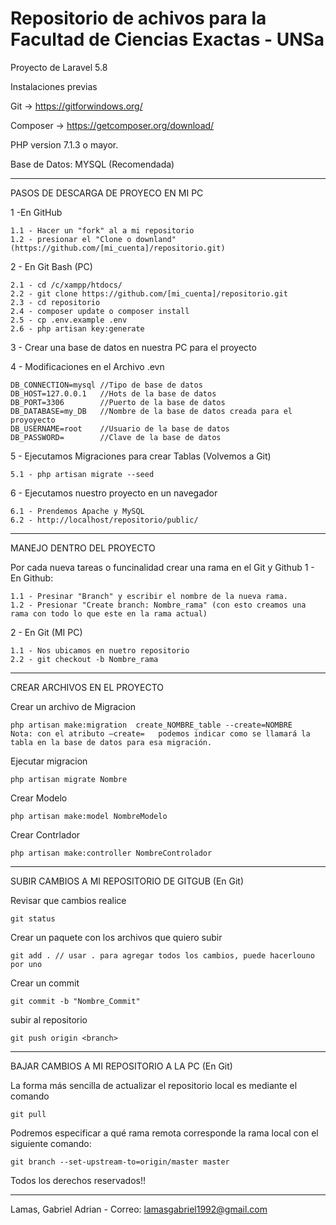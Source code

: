 # Repositorio de achivos para la Facultad de Ciencias Exactas - UNSa

Proyecto de Laravel 5.8

Instalaciones previas

Git -> https://gitforwindows.org/

Composer -> https://getcomposer.org/download/

PHP version 7.1.3 o mayor.

Base de Datos: MYSQL (Recomendada)
____________________________________________________________________________________________________________
PASOS DE DESCARGA DE PROYECO EN MI PC

1 -En GitHub
    
    1.1 - Hacer un "fork" al a mi repositorio
    1.2 - presionar el "Clone o downland" (https://github.com/[mi_cuenta]/repositorio.git)
    
2 - En Git Bash (PC)
    
    2.1 - cd /c/xampp/htdocs/
    2.2 - git clone https://github.com/[mi_cuenta]/repositorio.git
    2.3 - cd repositorio
    2.4 - composer update o composer install
    2.5 - cp .env.example .env
    2.6 - php artisan key:generate
    
3 - Crear una base de datos en nuestra PC para el proyecto

4 - Modificaciones en el Archivo .evn
    
    DB_CONNECTION=mysql //Tipo de base de datos
    DB_HOST=127.0.0.1   //Hots de la base de datos
    DB_PORT=3306        //Puerto de la base de datos
    DB_DATABASE=my_DB   //Nombre de la base de datos creada para el proyoyecto
    DB_USERNAME=root    //Usuario de la base de datos
    DB_PASSWORD=        //Clave de la base de datos
    
5 - Ejecutamos Migraciones para crear Tablas (Volvemos a Git)
    
    5.1 - php artisan migrate --seed
    
6 - Ejecutamos nuestro proyecto en un navegador 
    
    6.1 - Prendemos Apache y MySQL
    6.2 - http://localhost/repositorio/public/

____________________________________________________________________________________________________________
MANEJO DENTRO DEL PROYECTO

Por cada nueva tareas o funcinalidad crear una rama en el Git y Github
1 - En Github:

    1.1 - Presinar "Branch" y escribir el nombre de la nueva rama.
    1.2 - Presionar "Create branch: Nombre_rama" (con esto creamos una rama con todo lo que este en la rama actual)
    
2 - En Git (MI PC)
    
    1.1 - Nos ubicamos en nuetro repositorio
    2.2 - git checkout -b Nombre_rama

____________________________________________________________________________________________________________
CREAR ARCHIVOS EN EL PROYECTO

Crear un archivo de Migracion

    php artisan make:migration  create_NOMBRE_table --create=NOMBRE
    Nota: con el atributo –create=   podemos indicar como se llamará la tabla en la base de datos para esa migración.

Ejecutar migracion

    php artisan migrate Nombre

Crear Modelo

    php artisan make:model NombreModelo

Crear Contrlador

    php artisan make:controller NombreControlador
    
____________________________________________________________________________________________________________
SUBIR CAMBIOS A MI REPOSITORIO DE GITGUB (En Git)

Revisar que cambios realice

    git status
    
Crear un paquete con los archivos que quiero subir
    
    git add . // usar . para agregar todos los cambios, puede hacerlouno por uno
    
Crear un commit 

    git commit -b "Nombre_Commit"
    
subir al repositorio

    git push origin <branch>
    
____________________________________________________________________________________________________________
BAJAR CAMBIOS A MI REPOSITORIO A LA PC (En Git)

La forma más sencilla de actualizar el repositorio local es mediante el comando

    git pull

Podremos especificar a qué rama remota corresponde la rama local con el siguiente comando:

    git branch --set-upstream-to=origin/master master



Todos los derechos reservados!!
________________________________________________________________________
Lamas, Gabriel Adrian - Correo: lamasgabriel1992@gmail.com


